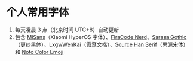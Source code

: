 # 个人常用字体
1. 每天凌晨 3 点（北京时间 UTC+8）自动更新
2. 包含 [MiSans](https://hyperos.mi.com/font)（Xiaomi HyperOS 字体）、[FiraCode Nerd](https://github.com/ryanoasis/nerd-fonts)、[Sarasa Gothic](https://github.com/be5invis/Sarasa-Gothic)（更纱黑体）、[LxgwWenKai](https://github.com/lxgw/LxgwWenKai)（霞鹜文楷）、[Source Han Serif](https://github.com/adobe-fonts/source-han-serif)（思源宋体） 和 [Noto Color Emoji](https://github.com/googlefonts/noto-emoji)
